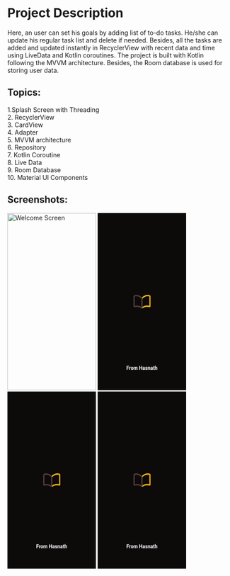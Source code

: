 # Project Description


Here, an user can set his goals by adding list of to-do tasks.
He/she can update his regular task list and delete if needed.
Besides, all the tasks are added and updated instantly in RecyclerView with recent data and time using LiveData and Kotlin coroutines.
The project is built with Kotlin following the MVVM architecture. Besides, the Room database is used for storing user data.

## Topics:
1.Splash Screen with Threading  
2. RecyclerView  
3. CardView  
4. Adapter  
5. MVVM architecture  
6. Repository   
7. Kotlin Coroutine  
8. Live Data  
9. Room Database  
10. Material UI Components

## Screenshots:
<img src="./Screenshots/Screenshot_20220306-123142" width="200" height="400" title="Welcome Screen" />
<img src="./Screenshots/Screenshot_20220306-123142.PNG" width="200" height="400" title="Home Screen" />
<img src="./Screenshots/Screenshot_20220306-123142.PNG" width="200" height="400" title="Add Notes Screen"  />
<img src="./Screenshots/Screenshot_20220306-123142.PNG" width="200" height="400" title="Udpate and Show Notes Screen" />
